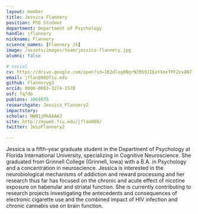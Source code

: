 ```yaml
---
layout: member
title: Jessica Flannery
position: PhD Student
department: Department of Psychology
handle: jflannery
nickname: Flannery
science_names: [Flannery JS]
image: /assets/images/team/jessica-flannery.jpg
alumni: false

# social
cv: https://drive.google.com/open?id=1K2dlxq0NqrNJ959JIEoYXmxTPF2cv8N7
email: jflan008@fiu.edu
github: Flanneryg3
orcid: 0000-0003-3274-1578
osf: fq7db
publons: 3068075
researchgate: Jessica_Flannery2
impactstory:
scholar: NWN1jMkAAAAJ
site: http://myweb.fiu.edu/jflan008/
twitter: JessFlannery2

---
```


Jessica is a fifth-year graduate student in the Department of Psychology at Florida International University, specializing in Cognitive Neuroscience. She graduated from Grinnell College (Grinnell, Iowa) with a B.A. in Psychology and a concentration in neuroscience. Jessica is interested in the neurobiological mechanisms of addiction and reward processing and her research thus far has focused on the chronic and acute effect of nicotine exposure on habenular and striatal function. She is currently contributing to research projects investigating the antecedents and consequences of electronic cigarette use and the combined impact of HIV infection and chronic cannabis use on brain function.
